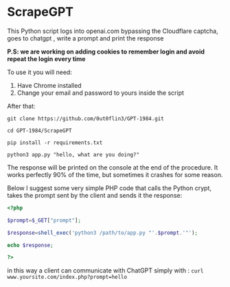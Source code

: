 # ScrapeGPT

This Python script logs into openai.com bypassing the Cloudflare captcha, goes to chatgpt , write a prompt and print the response

**P.S: we are working on adding cookies to remember login and avoid repeat the login every time**





To use it you will need:
1) Have Chrome installed
2) Change your email and password to yours inside the script



After that:

`git clone https://github.com/0ut0flin3/GPT-1984.git`

`cd GPT-1984/ScrapeGPT`

`pip install -r requirements.txt`

`python3 app.py "hello, what are you doing?"`

The response will be printed on the console at the end of the procedure.
It works perfectly 90% of the time, but sometimes it crashes for some reason.

Below I suggest some very simple PHP code that calls the Python crypt, takes the prompt sent by the client and sends it the response:
```php
<?php

$prompt=$_GET["prompt"];

$response=shell_exec('python3 /path/to/app.py "'.$prompt.'"');

echo $response;

?>
```

in this way a client can communicate with ChatGPT simply with : `curl www.yoursite.com/index.php?prompt=hello`

